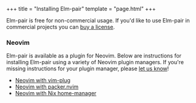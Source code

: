 +++
title = "Installing Elm-pair"
template = "page.html"
+++

Elm-pair is free for non-commercial usage. If you'd like to use Elm-pair in commercial projects you can [buy a license](/commercial-license).

### Neovim

Elm-pair is available as a plugin for Neovim. Below are instructions for
installing Elm-pair using a variety of Neovim plugin managers. If you're missing
instructions for your plugin manager, please [let us know][support]!

- [Neovim with vim-plug][neovim-vim-plug]
- [Neovim with packer.nvim][neovim-packer-nvim]
- [Neovim with Nix home-manager][neovim-nix-home-manager]

[support]: /support
[neovim-nix-home-manager]: /install/neovim-nix-home-manager
[neovim-vim-plug]: /install/neovim-vim-plug
[neovim-packer-nvim]: /install/neovim-packer-nvim
